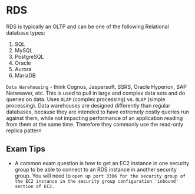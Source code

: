 # RDS

RDS is typically an OLTP and can be one of the following Relational database types:

1. SQL
2. MySQL
3. PostgreSQL
4. Oracle
5. Aurora
6. MariaDB

`Data Warehousing` - think Cognos, Jaspersoft, SSRS, Oracle Hyperion, SAP Netweaver, etc. This is used to pull in large and complex data sets and do queries on data. Uses `OLAP` (complex processing) vs. `OLAP` (simple processing). Data warehouses are designed differently than regular databases, because they are intended to have extremely costly queries run against them, while not impacting performance of an application reading from them at the same time. Therefore they commonly use the read-only replica pattern

## Exam Tips

- A common exam question is how to get an EC2 instance in one security group to be able to connect to an RDS instance in another security group. You will need to `open up port 3306 for the security group of the EC2 instance in the security group configuration 'inbound' section of EC2.`